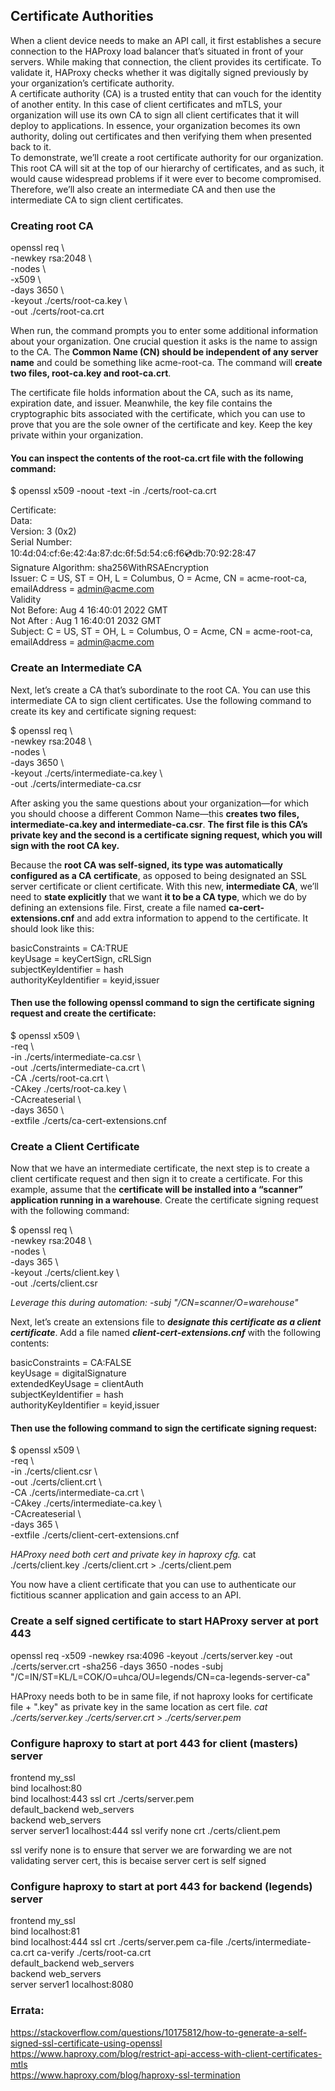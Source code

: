 ## Certificate Authorities
When a client device needs to make an API call, it first establishes a secure connection to the HAProxy load balancer that’s situated in front of your servers. While making that connection, the client provides its certificate. To validate it, HAProxy checks whether it was digitally signed previously by your organization’s certificate authority.  
A certificate authority (CA) is a trusted entity that can vouch for the identity of another entity. In this case of client certificates and mTLS, your organization will use its own CA to sign all client certificates that it will deploy to applications. In essence, your organization becomes its own authority, doling out certificates and then verifying them when presented back to it.  
To demonstrate, we’ll create a root certificate authority for our organization. This root CA will sit at the top of our hierarchy of certificates, and as such, it would cause widespread problems if it were ever to become compromised. Therefore, we’ll also create an intermediate CA and then use the intermediate CA to sign client certificates.  

### Creating root CA
openssl req \  
    -newkey rsa:2048 \  
    -nodes \  
    -x509 \  
    -days 3650 \  
    -keyout ./certs/root-ca.key \  
    -out ./certs/root-ca.crt  

When run, the command prompts you to enter some additional information about your organization. One crucial question it asks is the name to assign to the CA. The **Common Name (CN) should be independent of any server name** and could be something like acme-root-ca. The command will **create two files, root-ca.key and root-ca.crt**.

The certificate file holds information about the CA, such as its name, expiration date, and issuer. Meanwhile, the key file contains the cryptographic bits associated with the certificate, which you can use to prove that you are the sole owner of the certificate and key. Keep the key private within your organization.

#### You can inspect the contents of the root-ca.crt file with the following command:
$ openssl x509 -noout -text -in ./certs/root-ca.crt  

Certificate:  
    Data:  
        Version: 3 (0x2)  
        Serial Number:  
            10:4d:04:cf:6e:42:4a:87:dc:6f:5d:54:c6:f6:cd:db:70:92:28:47  
        Signature Algorithm: sha256WithRSAEncryption  
        Issuer: C = US, ST = OH, L = Columbus, O = Acme, CN = acme-root-ca, emailAddress = admin@acme.com  
        Validity  
            Not Before: Aug  4 16:40:01 2022 GMT  
            Not After : Aug  1 16:40:01 2032 GMT  
        Subject: C = US, ST = OH, L = Columbus, O = Acme, CN = acme-root-ca, emailAddress = admin@acme.com  



### Create an Intermediate CA

Next, let’s create a CA that’s subordinate to the root CA. You can use this intermediate CA to sign client certificates. Use the following command to create its key and certificate signing request:

$ openssl req \  
   -newkey rsa:2048 \  
   -nodes \  
   -days 3650 \  
   -keyout ./certs/intermediate-ca.key \  
   -out ./certs/intermediate-ca.csr  

After asking you the same questions about your organization—for which you should choose a different Common Name—this **creates two files, intermediate-ca.key and intermediate-ca.csr**. **The first file is this CA’s private key and the second is a certificate signing request, which you will sign with the root CA key.**

Because the **root CA was self-signed, its type was automatically configured as a CA certificate**, as opposed to being designated an SSL server certificate or client certificate. With this new, **intermediate CA**, we’ll need to **state explicitly** that we want **it to be a CA type**, which we do by defining an extensions file. First, create a file named **ca-cert-extensions.cnf** and add extra information to append to the certificate. It should look like this:

basicConstraints = CA:TRUE  
keyUsage = keyCertSign, cRLSign  
subjectKeyIdentifier = hash  
authorityKeyIdentifier = keyid,issuer  


#### Then use the following openssl command to sign the certificate signing request and create the certificate:
$ openssl x509 \  
   -req \  
   -in ./certs/intermediate-ca.csr \  
   -out ./certs/intermediate-ca.crt \  
   -CA ./certs/root-ca.crt \  
   -CAkey ./certs/root-ca.key \  
   -CAcreateserial \  
   -days 3650 \  
   -extfile ./certs/ca-cert-extensions.cnf  

### Create a Client Certificate

Now that we have an intermediate certificate, the next step is to create a client certificate request and then sign it to create a certificate. For this example, assume that the **certificate will be installed into a “scanner” application running in a warehouse**. Create the certificate signing request with the following command:

$ openssl req \  
   -newkey rsa:2048 \  
   -nodes \  
   -days 365 \  
   -keyout ./certs/client.key \  
   -out ./certs/client.csr  

*Leverage this during automation: -subj "/CN=scanner/O=warehouse"*  

Next, let’s create an extensions file to ***designate this certificate as a client certificate***. Add a file named ***client-cert-extensions.cnf*** with the following contents:  

basicConstraints = CA:FALSE  
keyUsage = digitalSignature  
extendedKeyUsage = clientAuth  
subjectKeyIdentifier = hash  
authorityKeyIdentifier = keyid,issuer  

#### Then use the following command to sign the certificate signing request:

$ openssl x509 \  
   -req \  
   -in ./certs/client.csr \  
   -out ./certs/client.crt \  
   -CA ./certs/intermediate-ca.crt \  
   -CAkey ./certs/intermediate-ca.key \  
   -CAcreateserial \  
   -days 365 \  
   -extfile ./certs/client-cert-extensions.cnf  

*HAProxy need both cert and private key in haproxy cfg.*
cat ./certs/client.key ./certs/client.crt > ./certs/client.pem  

You now have a client certificate that you can use to authenticate our fictitious scanner application and gain access to an API.  

### Create a self signed certificate to start HAProxy server at port 443
openssl req -x509 -newkey rsa:4096 -keyout ./certs/server.key -out ./certs/server.crt -sha256 -days 3650 -nodes -subj "/C=IN/ST=KL/L=COK/O=uhca/OU=legends/CN=ca-legends-server-ca"  

HAProxy needs both to be in same file, if not haproxy looks for certificate file + ".key" as private key in the same location as cert file.
*cat ./certs/server.key ./certs/server.crt > ./certs/server.pem*  

### Configure haproxy to start at port 443 for client (masters) server 

frontend my_ssl  
    bind localhost:80  
    bind localhost:443 ssl crt ./certs/server.pem  
    default_backend web_servers  
backend web_servers  
    server server1 localhost:444 ssl verify none crt ./certs/client.pem  

ssl verify none is to ensure that server we are forwarding we are not validating server cert, this is becaise server cert is self signed  



### Configure haproxy to start at port 443 for backend (legends) server 

frontend my_ssl  
    bind localhost:81  
    bind localhost:444 ssl crt ./certs/server.pem ca-file ./certs/intermediate-ca.crt ca-verify ./certs/root-ca.crt  
    default_backend web_servers  
backend web_servers  
    server server1 localhost:8080  


### Errata:
https://stackoverflow.com/questions/10175812/how-to-generate-a-self-signed-ssl-certificate-using-openssl  
https://www.haproxy.com/blog/restrict-api-access-with-client-certificates-mtls  
https://www.haproxy.com/blog/haproxy-ssl-termination  